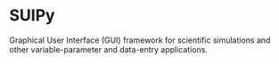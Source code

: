 # SUIPy
Graphical User Interface (GUI) framework for scientific simulations and other variable-parameter and data-entry applications. 
